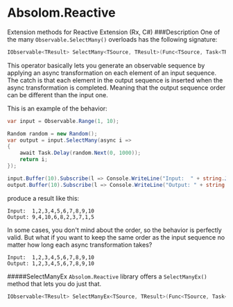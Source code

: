 # Absolom.Reactive
Extension methods for Reactive Extension (Rx, C#)
###Description
One of the many ```Observable.SelectMany()``` overloads has the following signature:

```c#
IObservable<TResult> SelectMany<TSource, TResult>(Func<TSource, Task<TResult>> selector)
``` 

This operator basically lets you generate an observable sequence by applying an async transformation on each element of an input sequence. The catch is that each element in the output sequence is inserted when the async transformation is completed. Meaning that the output sequence order can be different than the input one.

This is an example of the behavior:  

```c#
var input = Observable.Range(1, 10);

Random random = new Random();
var output = input.SelectMany(async i =>
{
    await Task.Delay(random.Next(0, 1000));
    return i;
});

input.Buffer(10).Subscribe(l => Console.WriteLine("Input:  " + string.Join(",", l)));
output.Buffer(10).Subscribe(l => Console.WriteLine("Output: " + string.Join(",", l)));
``` 
produce a result like this:
```
Input:  1,2,3,4,5,6,7,8,9,10
Output: 9,4,10,6,8,2,3,7,1,5
```
In some cases, you don't mind about the order, so the behavior is perfectly valid. But what if you want to keep the same order as the input sequence no matter how long each async transformation takes?
```
Input:  1,2,3,4,5,6,7,8,9,10
Output: 1,2,3,4,5,6,7,8,9,10
```
#####SelectManyEx
```Absolom.Reactive``` library offers a ```SelectManyEx()``` method that lets you do just that. 
```c#
IObservable<TResult> SelectManyEx<TSource, TResult>(Func<TSource, Task<TResult>> selector)
``` 
